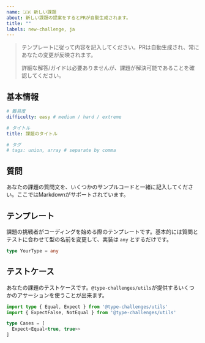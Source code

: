 ```yaml
---
name: 🇯🇵 新しい課題
about: 新しい課題の提案をするとPRが自動生成されます。
title: ""
labels: new-challenge, ja
---
```


> テンプレートに従って内容を記入してください。PRは自動生成され、常にあなたの変更が反映されます。
>
> 詳細な解答/ガイドは必要ありませんが、課題が解決可能であることを確認してください。

## 基本情報

```yaml
# 難易度
difficulty: easy # medium / hard / extreme

# タイトル
title: 課題のタイトル

# タグ
# tags: union, array # separate by comma
```

## 質問

<!--question-start-->

あなたの課題の質問文を、いくつかのサンプルコードと一緒に記入してください。ここではMarkdownがサポートされています。

<!--question-end-->

## テンプレート

課題の挑戦者がコーディングを始める際のテンプレートです。基本的には質問とテストに合わせて型の名前を変更して、実装は `any` とするだけです。

```ts
type YourType = any
```

## テストケース

あなたの課題のテストケースです。`@type-challenges/utils`が提供するいくつかのアサーションを使うことが出来ます。

```ts
import type { Equal, Expect } from '@type-challenges/utils'
import { ExpectFalse, NotEqual } from '@type-challenges/utils'

type Cases = [
  Expect<Equal<true, true>>
]
```
